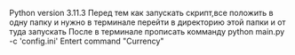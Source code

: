 Python version 3.11.3
Перед тем как запускать скрипт,все положить в одну папку и нужно в терминале перейти в директорию этой папки и от туда запускать
После в терминале прописать комманду python main.py -c 'config.ini'
Entert command "Currency"
